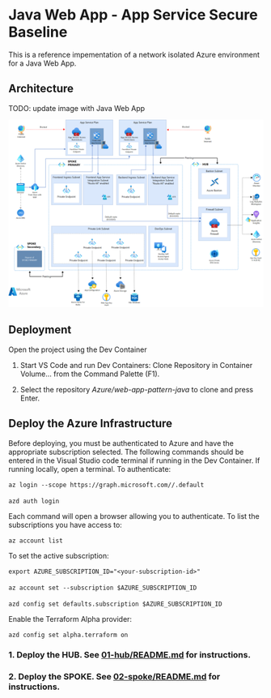 # Java Web App - App Service Secure Baseline

This is a reference impementation of a network isolated Azure environment for a Java Web App.

## Architecture

TODO: update image with Java Web App

![Architecture](./assets/relecloud-solution-diagram.png)

## Deployment

Open the project using the Dev Container

1. Start VS Code and run Dev Containers: Clone Repository in Container Volume... from the Command Palette (F1).

1. Select the repository *Azure/web-app-pattern-java* to clone and press Enter.


## Deploy the Azure Infrastructure

Before deploying, you must be authenticated to Azure and have the appropriate subscription selected. The following commands should be entered in the Visual Studio code terminal if running in the Dev Container.  If running locally, open a terminal. To authenticate:

```shell
az login --scope https://graph.microsoft.com//.default

azd auth login
```

Each command will open a browser allowing you to authenticate.  To list the subscriptions you have access to:

```shell
az account list
```

To set the active subscription:

```shell
export AZURE_SUBSCRIPTION_ID="<your-subscription-id>"

az account set --subscription $AZURE_SUBSCRIPTION_ID

azd config set defaults.subscription $AZURE_SUBSCRIPTION_ID
```

Enable the Terraform Alpha provider:

```shell
azd config set alpha.terraform on
```

### 1. Deploy the HUB.  See [01-hub/README.md](./01-hub/README.md) for instructions.

### 2. Deploy the SPOKE.   See [02-spoke/README.md](./02-spoke/README.md) for instructions.
